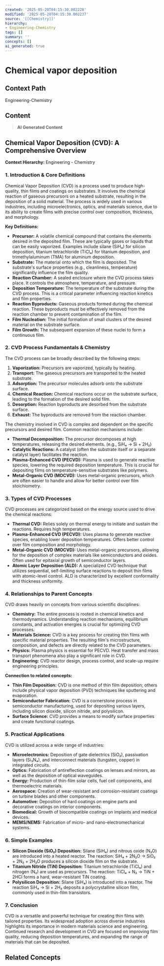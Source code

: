 ```yaml
---
created: '2025-05-20T04:15:30.002228'
modified: '2025-05-20T04:15:30.002237'
source: '[[Chemistry]]'
hierarchy:
- Engineering-Chemistry
tags: []
summary: ''
concepts: []
ai_generated: true
---
```


# Chemical vapor deposition

## Context Path
Engineering-Chemistry

## Content
> **AI Generated Content**
## Chemical Vapor Deposition (CVD): A Comprehensive Overview

**Context Hierarchy:** Engineering - Chemistry

### 1. Introduction & Core Definitions

Chemical Vapor Deposition (CVD) is a process used to produce high-quality, thin films and coatings on substrates. It involves the chemical reaction of gaseous precursors on a heated substrate, resulting in the deposition of a solid material. The process is widely used in various industries, including microelectronics, optics, and materials science, due to its ability to create films with precise control over composition, thickness, and morphology.

**Key Definitions:**

* **Precursor:** A volatile chemical compound that contains the elements desired in the deposited film.  These are typically gases or liquids that can be easily vaporized. Examples include silane (SiH₄) for silicon deposition, titanium tetrachloride (TiCl₄) for titanium deposition, and trimethylaluminum (TMA) for aluminum deposition.
* **Substrate:** The material onto which the film is deposited. The substrate's surface properties (e.g., cleanliness, temperature) significantly influence the film quality.
* **Reaction Chamber:**  A sealed enclosure where the CVD process takes place.  It controls the atmosphere, temperature, and pressure.
* **Deposition Temperature:** The temperature of the substrate during the CVD process.  This is a critical parameter influencing reaction kinetics and film properties.
* **Reaction Byproducts:**  Gaseous products formed during the chemical reaction.  These byproducts must be effectively removed from the reaction chamber to prevent contamination of the film.
* **Film Nucleation:** The initial formation of small clusters of the desired material on the substrate surface.
* **Film Growth:**  The subsequent expansion of these nuclei to form a continuous film.

### 2. CVD Process Fundamentals & Chemistry

The CVD process can be broadly described by the following steps:

1. **Vaporization:** Precursors are vaporized, typically by heating.
2. **Transport:** The gaseous precursors are transported to the heated substrate.
3. **Adsorption:** The precursor molecules adsorb onto the substrate surface.
4. **Chemical Reaction:**  Chemical reactions occur on the substrate surface, leading to the formation of the desired solid film.
5. **Desorption:**  Reaction byproducts are desorbed from the substrate surface.
6. **Exhaust:** The byproducts are removed from the reaction chamber.

The chemistry involved in CVD is complex and dependent on the specific precursors and desired film.  Common reaction mechanisms include:

* **Thermal Decomposition:** The precursor decomposes at high temperatures, releasing the desired elements. (e.g., SiH₄ → Si + 2H₂)
* **Catalytic Reactions:**  A catalyst (often the substrate itself or a separate catalyst layer) facilitates the reaction.
* **Plasma-Enhanced CVD (PECVD):**  Plasma is used to generate reactive species, lowering the required deposition temperature.  This is crucial for depositing films on temperature-sensitive substrates like polymers.
* **Metal-Organic CVD (MOCVD):**  Uses metal-organic precursors, which are often easier to handle and allow for better control over film stoichiometry.

### 3. Types of CVD Processes

CVD processes are categorized based on the energy source used to drive the chemical reactions:

* **Thermal CVD:**  Relies solely on thermal energy to initiate and sustain the reactions.  Requires high temperatures.
* **Plasma-Enhanced CVD (PECVD):** Uses plasma to generate reactive species, enabling lower deposition temperatures.  Offers better control over film composition and morphology.
* **Metal-Organic CVD (MOCVD):** Uses metal-organic precursors, allowing for the deposition of complex materials like semiconductors and oxides.  Often used for epitaxial growth of semiconductor layers.
* **Atomic Layer Deposition (ALD):** A specialized CVD technique that utilizes sequential, self-limiting surface reactions to deposit thin films with atomic-level control.  ALD is characterized by excellent conformality and thickness uniformity.

### 4. Relationships to Parent Concepts

CVD draws heavily on concepts from various scientific disciplines:

* **Chemistry:** The entire process is rooted in chemical kinetics and thermodynamics. Understanding reaction mechanisms, equilibrium constants, and activation energies is crucial for optimizing CVD processes.
* **Materials Science:** CVD is a key process for creating thin films with specific material properties.  The resulting film's microstructure, composition, and defects are directly related to the CVD parameters.
* **Physics:** Plasma physics is essential for PECVD.  Heat transfer and mass transport phenomena also play a significant role in CVD.
* **Engineering:** CVD reactor design, process control, and scale-up require engineering principles.

**Connection to related concepts:**

* **Thin Film Deposition:** CVD is one method of thin film deposition; others include physical vapor deposition (PVD) techniques like sputtering and evaporation.
* **Semiconductor Fabrication:** CVD is a cornerstone process in semiconductor manufacturing, used for depositing various layers, including silicon dioxide, silicon nitride, and polysilicon.
* **Surface Science:** CVD provides a means to modify surface properties and create functional coatings.



### 5. Practical Applications

CVD is utilized across a wide range of industries:

* **Microelectronics:** Deposition of gate dielectrics (SiO₂), passivation layers (Si₃N₄), and interconnect materials (tungsten, copper) in integrated circuits.
* **Optics:** Fabrication of antireflection coatings on lenses and mirrors, as well as the deposition of optical waveguides.
* **Energy:** Production of thin-film solar cells, fuel cell components, and thermoelectric materials.
* **Aerospace:**  Creation of wear-resistant and corrosion-resistant coatings on turbine blades and other components.
* **Automotive:**  Deposition of hard coatings on engine parts and decorative coatings on interior components.
* **Biomedical:**  Growth of biocompatible coatings on implants and medical devices.
* **MEMS/NEMS:**  Fabrication of micro- and nano-electromechanical systems.

### 6. Simple Examples

* **Silicon Dioxide (SiO₂) Deposition:**  Silane (SiH₄) and nitrous oxide (N₂O) are introduced into a heated reactor.  The reaction: SiH₄ + 2N₂O → SiO₂ + 2N₂ + 2H₂O produces a silicon dioxide film on the substrate.
* **Titanium Nitride (TiN) Deposition:** Titanium tetrachloride (TiCl₄) and nitrogen (N₂) are used as precursors.  The reaction: TiCl₄ + N₂ → TiN + 2HCl  forms a hard, wear-resistant TiN coating.
* **Polysilicon Deposition:**  Silane (SiH₄) is introduced into a reactor. The reaction SiH₄ → Si + 2H₂ deposits a polycrystalline silicon film, commonly used in thin-film transistors.



### 7. Conclusion

CVD is a versatile and powerful technique for creating thin films with tailored properties.  Its widespread adoption across diverse industries highlights its importance in modern materials science and engineering. Continued research and development in CVD are focused on improving film quality, reducing deposition temperatures, and expanding the range of materials that can be deposited.

## Related Concepts
